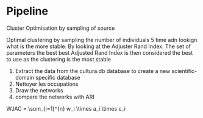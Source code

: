 # Pipeline

Cluster Optimisation by sampling of source

Optimal clustering by sampling the number of individuals 5 time adn lookign what is the more stable. By looking at the Adjuster Rand Index. The set of parameters the best best Adjusted Rand Index is then considered the best to use as the clustering is the most stable

1) Extract the data from the cultura.db database to create a new scientific-domain specific database
2) Nettoyer les occupations
3) Draw the networks
4) compare the networks with ARI

WJAC = \sum_{i=1}^{n} w_i \times a_i \times c_i
